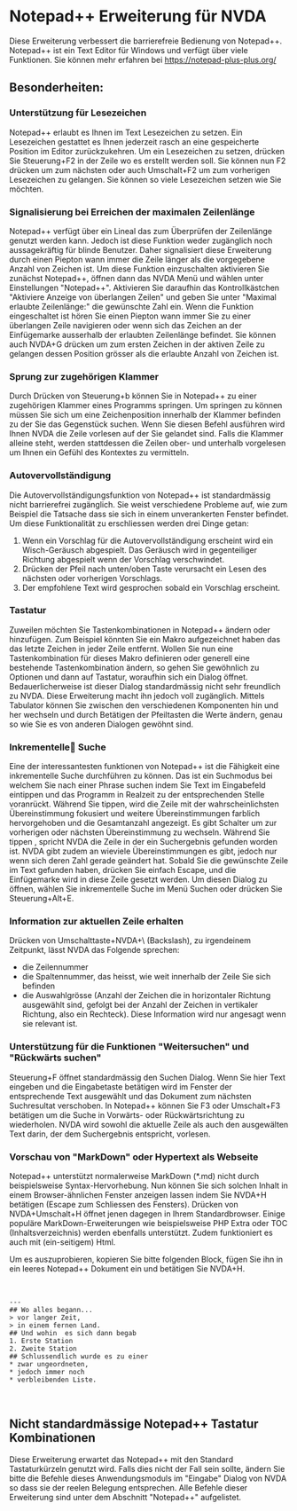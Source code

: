 # Notepad++ Erweiterung für NVDA #

Diese Erweiterung verbessert die barrierefreie Bedienung von Notepad++. Notepad++ ist ein Text Editor für Windows und verfügt über viele Funktionen. Sie können mehr erfahren bei <https://notepad-plus-plus.org/>

## Besonderheiten:

### Unterstützung für Lesezeichen

Notepad++ erlaubt es Ihnen im Text Lesezeichen zu setzen.
Ein Lesezeichen gestattet es Ihnen jederzeit rasch an eine gespeicherte Position im Editor zurückzukehren.
Um ein Lesezeichen zu setzen, drücken Sie Steuerung+F2 in der Zeile wo es erstellt werden soll.
Sie können nun F2 drücken um zum nächsten oder auch Umschalt+F2 um zum vorherigen Lesezeichen zu gelangen. 
Sie können so viele Lesezeichen setzen wie Sie möchten.

### Signalisierung bei Erreichen der maximalen Zeilenlänge

Notepad++ verfügt über ein Lineal das zum Überprüfen der Zeilenlänge genutzt werden kann.
Jedoch ist diese Funktion weder zugänglich noch aussagekräftig für blinde Benutzer.
Daher signalisiert diese Erweiterung durch einen Piepton wann immer die Zeile länger als die vorgegebene Anzahl von Zeichen ist.
Um diese Funktion einzuschalten aktivieren Sie zunächst Notepad++, öffnen dann das NVDA Menü und wählen unter Einstellungen "Notepad++".
Aktivieren Sie daraufhin das Kontrollkästchen "Aktiviere Anzeige von überlangen Zeilen" und geben Sie unter "Maximal erlaubte Zeilenlänge:" die gewünschte Zahl ein.
 Wenn die Funktion eingeschaltet ist hören Sie einen Piepton wann immer Sie zu einer überlangen Zeile navigieren oder wenn sich das Zeichen an der Einfügemarke ausserhalb der erlaubten Zeilenlänge befindet.
Sie können auch NVDA+G drücken um zum ersten Zeichen in der aktiven Zeile zu gelangen dessen Position grösser als die erlaubte Anzahl von Zeichen ist.

### Sprung zur zugehörigen Klammer

Durch Drücken von Steuerung+b können Sie in Notepad++ zu einer zugehörigen Klammer eines Programms springen.
Um springen zu können müssen Sie sich um eine Zeichenposition innerhalb der Klammer befinden zu der Sie das Gegenstück suchen.
Wenn Sie diesen Befehl ausführen wird Ihnen NVDA die Zeile vorlesen auf der Sie gelandet sind.
Falls die Klammer alleine steht, werden stattdessen die Zeilen ober- und unterhalb vorgelesen um Ihnen ein Gefühl des Kontextes zu vermitteln.

### Autovervollständigung

Die Autovervollständigungsfunktion von Notepad++ ist standardmässig nicht barrierefrei zugänglich.
Sie weist verschiedene Probleme auf, wie zum Beispiel die Tatsache dass sie sich in einem unverankerten Fenster befindet.
Um diese Funktionalität zu erschliessen werden drei Dinge getan:

1. Wenn ein Vorschlag für die Autovervollständigung erscheint wird ein Wisch-Geräusch abgespielt. Das Geräusch wird in gegenteiliger Richtung abgespielt wenn der Vorschlag verschwindet. 
2. Drücken der Pfeil nach unten/oben Taste verursacht ein Lesen des nächsten oder vorherigen Vorschlags. 
3. Der empfohlene Text wird gesprochen sobald ein Vorschlag erscheint.

### Tastatur

Zuweilen möchten Sie Tastenkombinationen in Notepad++ ändern oder hinzufügen.
Zum Beispiel könnten Sie ein Makro aufgezeichnet haben das das letzte Zeichen in jeder Zeile entfernt.
Wollen Sie nun eine Tastenkombination für dieses Makro definieren oder generell eine bestehende Tastenkombination ändern,
so gehen Sie gewöhnlich zu Optionen und dann auf Tastatur, woraufhin sich ein Dialog öffnet.
Bedauerlicherweise ist dieser Dialog standardmässig nicht sehr freundlich zu NVDA.
Diese Erweiterung macht ihn jedoch voll zugänglich.
Mittels Tabulator können Sie zwischen den verschiedenen Komponenten hin und her wechseln und durch Betätigen der Pfeiltasten die Werte ändern,
genau so wie Sie es von anderen Dialogen gewöhnt sind.

### Inkrementelle Suche

Eine der interessantesten funktionen von Notepad++ ist die
Fähigkeit eine inkrementelle Suche durchführen zu können.
Das ist ein Suchmodus bei welchem Sie nach einer Phrase suchen indem Sie Text im Eingabefeld eintippen und das Programm in Realzeit zu der entsprechenden Stelle voranrückt.
Während Sie tippen, wird die Zeile mit der wahrscheinlichsten Übereinstimmung fokusiert und weitere Übereinstimmungen farblich hervorgehoben und die Gesamtanzahl angezeigt.
Es gibt Schalter um zur vorherigen oder nächsten Übereinstimmung zu wechseln. 
Während Sie tippen , spricht NVDA die Zeile in der ein Suchergebnis gefunden worden ist. NVDA gibt zudem an wieviele Übereinstimmungen es gibt, jedoch nur wenn sich deren Zahl gerade geändert hat.
Sobald Sie die gewünschte Zeile im Text gefunden haben, drücken Sie einfach Escape, und die Einfügemarke wird in diese Zeile gesetzt werden. 
Um diesen Dialog zu öffnen, wählen Sie inkrementelle Suche im Menü Suchen oder drücken Sie Steuerung+Alt+E.

### Information zur aktuellen Zeile erhalten

Drücken von Umschalttaste+NVDA+\ (Backslash), zu irgendeinem Zeitpunkt, lässt NVDA das Folgende sprechen:

* die Zeilennummer
* die Spaltennummer, das heisst, wie weit innerhalb der Zeile Sie sich befinden
* die Auswahlgrösse (Anzahl der Zeichen die in horizontaler Richtung ausgewählt sind, gefolgt bei der Anzahl der Zeichen in vertikaler Richtung, also ein Rechteck). Diese Information wird nur angesagt wenn sie relevant ist.

### Unterstützung für die Funktionen "Weitersuchen" und "Rückwärts suchen"

Steuerung+F öffnet standardmässig den Suchen Dialog. 
Wenn Sie hier Text eingeben und die Eingabetaste betätigen wird im Fenster der entsprechende Text ausgewählt und das Dokument zum nächsten Suchresultat verschoben. 
In Notepad++ können Sie F3 oder Umschalt+F3 betätigen um die Suche in Vorwärts- oder Rückwärtsrichtung zu wiederholen.
NVDA wird sowohl die aktuelle Zeile als auch den ausgewälten Text darin, der dem Suchergebnis entspricht, vorlesen.

### Vorschau von "MarkDown" oder Hypertext als Webseite

Notepad++ unterstützt normalerweise MarkDown (*.md) nicht durch beispielsweise Syntax-Hervorhebung.
Nun können Sie sich solchen Inhalt in einem Browser-ähnlichen Fenster anzeigen lassen indem Sie NVDA+H betätigen (Escape zum Schliessen des Fensters). 
Drücken von NVDA+Umschalt+H  öffnet jenen dagegen in Ihrem Standardbrowser.
Einige populäre MarkDown-Erweiterungen wie beispielsweise PHP Extra oder TOC (Inhaltsverzeichnis) werden ebenfalls unterstützt.
Zudem funktioniert es auch mit (ein-seitigem) Html.

Um es auszuprobieren, kopieren Sie bitte folgenden Block, fügen Sie ihn in ein leeres Notepad++ Dokument ein und betätigen Sie NVDA+H.

<br>

    ---
    ## Wo alles begann...  
    > vor langer Zeit,  
    > in einem fernen Land.  
    ## Und wohin  es sich dann begab  
    1. Erste Station  
    2. Zweite Station  
    ## Schlussendlich wurde es zu einer  
    * zwar ungeordneten,  
    * jedoch immer noch  
    * verbleibenden Liste.  

<br>

## Nicht standardmässige Notepad++ Tastatur Kombinationen

Diese Erweiterung erwartet das Notepad++ mit den Standard Tastaturkürzeln genutzt wird. 
Falls dies nicht der Fall sein sollte, ändern Sie bitte die Befehle dieses Anwendungsmoduls im "Eingabe" Dialog von NVDA so dass sie der reelen Belegung entsprechen.
Alle Befehle dieser Erweiterung sind unter dem Abschnitt "Notepad++" aufgelistet.
